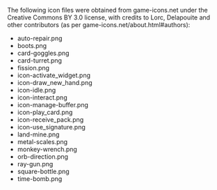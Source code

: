 
The following icon files were obtained from game-icons.net under the
Creative Commons BY 3.0 license, with credits to Lorc, Delapouite and
other contributors (as per game-icons.net/about.html#authors):

+ auto-repair.png
+ boots.png
+ card-goggles.png
+ card-turret.png
+ fission.png
+ icon-activate_widget.png
+ icon-draw_new_hand.png
+ icon-idle.png
+ icon-interact.png
+ icon-manage-buffer.png
+ icon-play_card.png
+ icon-receive_pack.png
+ icon-use_signature.png
+ land-mine.png
+ metal-scales.png
+ monkey-wrench.png
+ orb-direction.png
+ ray-gun.png
+ square-bottle.png
+ time-bomb.png

